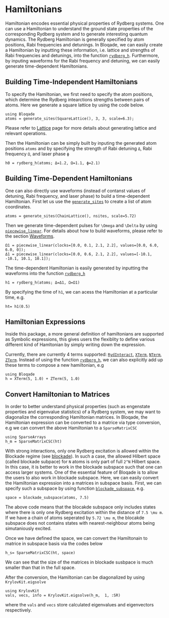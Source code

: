 # Hamiltonians

Hamiltonian encodes essential physical properties of Rydberg systems. One can use a Hamiltonian to 
understand the ground state properties of the corresponding Rydberg system and to generate interesting quantum dynamics. 
The Rydberg Hamiltonian is generally specified by atom positions, Rabi frequencies and detunings. In Bloqade, 
we can easily create a Hamiltonian by inputting these information, i.e. lattice and strengths of Rabi frequencies and
detunings,  into the function [`rydberg_h`](@ref). Furthermore, by inputing waveforms for the Rabi frequency and 
detuning, we can easily generate time-dependent Hamiltonians. 


## Building Time-Independent Hamiltonians

To specify the Hamiltonian, we first need to specify the atom positions, which determine the Rydberg intearctions strengths
between pairs of atoms. Here we generate a square lattice by using the code below. 
```@repl hamiltonian
using Bloqade
atoms = generate_sites(SquareLattice(), 3, 3, scale=6.3);
```
Please refer to [Lattice](@ref) page for more details about generating lattice and relevant operations. 

Then the Hamiltonian can be simply built by inputing the generated atom positions `atoms` and by specifying the strength of Rabi
detuning `Δ`, Rabi frequency `Ω`, and laser phase `ϕ`

```@repl hamiltonian
h0 = rydberg_h(atoms; Δ=1.2, Ω=1.1, ϕ=2.1)
```


## Building Time-Dependent Hamiltonians

One can also directly use waveforms (instead of contanst values of detuning, Rabi frequency, and laser phase) to build a time-dependent Hamiltonian. 
First let us use the  [`generate_sites`](@ref) to create a list of atom coordinates. 

```@repl hamiltonian
atoms = generate_sites(ChainLattice(), nsites, scale=5.72)
```

Then we generate time-dependent pulses for ``\Omega`` and ``\Delta`` by using 
[`piecewise_linear`](@ref). For details about how to build waveforms, please refer to the section [Waveforms](@ref). 
```@repl hamiltonian
Ω1 = piecewise_linear(clocks=[0.0, 0.1, 2.1, 2.2], values=[0.0, 6.0, 6.0, 0]);
Δ1 = piecewise_linear(clocks=[0.0, 0.6, 2.1, 2.2], values=[-10.1, -10.1, 10.1, 10.1]);
```

The time-dependent Hamiltonian is easily generated by inputting the waveforms into the function [`rydberg_h`](@ref)

```@repl hamiltonian
h1 = rydberg_h(atoms; Δ=Δ1, Ω=Ω1)
```

By specifying the time of `h1`, we can  acess the Hamiltonian at a particular time, e.g. 

```@repl hamiltonian
ht= h1(0.5)
```

## Hamiltonian Expressions

Inside this package, a more general definition of hamiltonians
are supported as Symbolic expressions, this
gives users the flexiblity to define various different kind of
Hamltonian by simply writing down the expression.

Currently, there are currently 4 terms supported: [`RydInteract`](@ref),
[`XTerm`](@ref), [`NTerm`](@ref), [`ZTerm`](@ref). Instead of using the function [`rydberg_h`](@ref), 
we can also explicitly add up these terms to compose a new hamiltonian, e.g

```@repl hamiltonian
using Bloqade
h = XTerm(5, 1.0) + ZTerm(5, 1.0)
```


## Convert Hamiltonian to Matrices


In order to better understand physical properties (such as engenstate properties and eigenvalue statistics) of a Rydberg system, we may want to diagonalize the corresponding Hamiltonian 
matrices. In Bloqade, the Hamiltonian expression can be converted to a matrice
via type conversion, e.g we can convert the above Hamiltonian
to a `SparseMatrixCSC`

```@repl hamiltonian
using SparseArrays
h_m = SparseMatrixCSC(ht)
```

With strong interactions, only one Rydberg excitation is allowed within the Blockade regime (see [blockade](@ref)). In such a case, the allowed Hilbert space (called blockade subpace) for ``N`` atoms 
is only part of full ``2^N`` Hilbert space. In this case, it is better to work in the blockade subspace such that one can access larger systems. 
One of the essential feature of Bloqade is to allow the users to also work in blockade subspace. Here, we can easily convert the Hamiltonian expression into a matrices in subspace basis.
First, we can specify such a subspace by using function [`blockade_subspace`](@ref), e.g. 

```@repl hamiltonian
space = blockade_subspace(atoms, 7.5)
```
The above code means that the blocakde subspace only includes states where there is only one Rydberg excitation 
within the distance of ``7.5 \mu m``. If we have a chain of atoms seperated by ``5.72 \mu m``, the blocakde subspace 
does not contains states with nearest-neighbour atoms being simutaniously excited. 


Once we have defined the space, we can convert the Hamiltonain to matrice in subspace basis via the codes below
```@repl hamiltonian
h_s= SparseMatrixCSC(ht, space)
```
We can see that the size of the matrices in blockade susbpace is much smaller than that in the full space. 

After the conversion, the Hamiltonian can be diagonalized by using `KrylovKit.eigsolve`
```@repl hamiltonian
using KrylovKit
vals, vecs, info = KrylovKit.eigsolve(h_m,  1, :SR)
```
where the `vals` and `vecs` store calculated eigenvalues and eigenvectors respectively. 